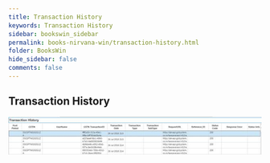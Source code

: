 ```yaml
---
title: Transaction History
keywords: Transaction History
sidebar: bookswin_sidebar
permalink: books-nirvana-win/transaction-history.html
folder: BooksWin
hide_sidebar: false
comments: false
---
```


## Transaction History

![](/images/gstn-trans-history.jpg)
